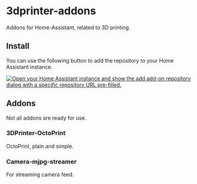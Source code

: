 # 3dprinter-addons
Addons for Home-Assistant, related to 3D printing.

## Install

You can use the following button to add the repository to your Home Assistant instance.

[![Open your Home Assistant instance and show the add add-on repository dialog with a specific repository URL pre-filled.](https://my.home-assistant.io/badges/supervisor_add_addon_repository.svg)](https://my.home-assistant.io/redirect/supervisor_add_addon_repository/?repository_url=https%3A%2F%2Fgithub.com%2Ffredrikbaberg%2F3dprinter-addons)


## Addons

Not all addons are ready for use.

### 3DPrinter-OctoPrint

OctoPrint, plain and simple.

### Camera-mjpg-streamer

For streaming camera feed.
